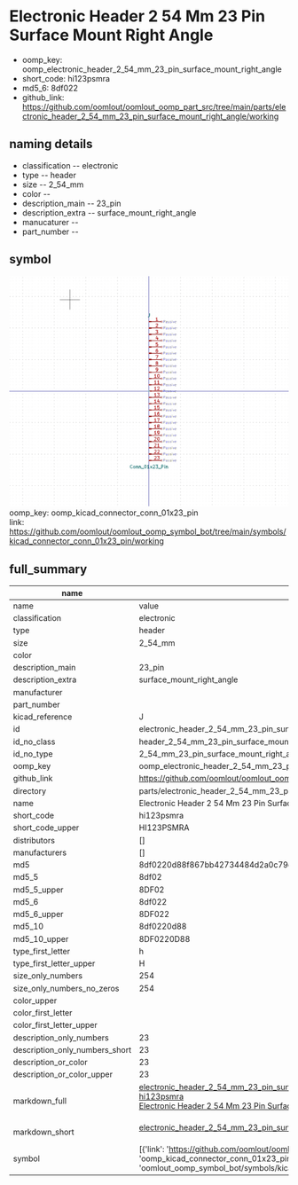 # Electronic Header 2 54 Mm 23 Pin Surface Mount Right Angle

  
* oomp_key: oomp_electronic_header_2_54_mm_23_pin_surface_mount_right_angle 
* short_code: hi123psmra
* md5_6: 8df022  
* github_link: https://github.com/oomlout/oomlout_oomp_part_src/tree/main/parts/electronic_header_2_54_mm_23_pin_surface_mount_right_angle/working  
## naming details
* classification -- electronic
* type -- header
* size -- 2_54_mm
* color -- 
* description_main -- 23_pin
* description_extra -- surface_mount_right_angle
* manucaturer -- 
* part_number -- 



## symbol

![](symbol/0/working/working_600.png)  
oomp_key: oomp_kicad_connector_conn_01x23_pin  
link: https://github.com/oomlout/oomlout_oomp_symbol_bot/tree/main/symbols/kicad_connector_conn_01x23_pin/working  


## full_summary
| name | value | 
| --- | --- | 
| name | value | 
| classification | electronic | 
| type | header | 
| size | 2_54_mm | 
| color |  | 
| description_main | 23_pin | 
| description_extra | surface_mount_right_angle | 
| manufacturer |  | 
| part_number |  | 
| kicad_reference | J | 
| id | electronic_header_2_54_mm_23_pin_surface_mount_right_angle | 
| id_no_class | header_2_54_mm_23_pin_surface_mount_right_angle | 
| id_no_type | 2_54_mm_23_pin_surface_mount_right_angle | 
| oomp_key | oomp_electronic_header_2_54_mm_23_pin_surface_mount_right_angle | 
| github_link | https://github.com/oomlout/oomlout_oomp_part_src/tree/main/parts/electronic_header_2_54_mm_23_pin_surface_mount_right_angle/working | 
| directory | parts/electronic_header_2_54_mm_23_pin_surface_mount_right_angle | 
| name | Electronic Header 2 54 Mm 23 Pin Surface Mount Right Angle | 
| short_code | hi123psmra | 
| short_code_upper | HI123PSMRA | 
| distributors | [] | 
| manufacturers | [] | 
| md5 | 8df0220d88f867bb42734484d2a0c79c | 
| md5_5 | 8df02 | 
| md5_5_upper | 8DF02 | 
| md5_6 | 8df022 | 
| md5_6_upper | 8DF022 | 
| md5_10 | 8df0220d88 | 
| md5_10_upper | 8DF0220D88 | 
| type_first_letter | h | 
| type_first_letter_upper | H | 
| size_only_numbers | 254 | 
| size_only_numbers_no_zeros | 254 | 
| color_upper |  | 
| color_first_letter |  | 
| color_first_letter_upper |  | 
| description_only_numbers | 23 | 
| description_only_numbers_short | 23 | 
| description_or_color | 23 | 
| description_or_color_upper | 23 | 
| markdown_full | [electronic_header_2_54_mm_23_pin_surface_mount_right_angle](https://github.com/oomlout/oomlout_oomp_part_src/tree/main/parts/electronic_header_2_54_mm_23_pin_surface_mount_right_angle/working)<br>[hi123psmra](https://github.com/oomlout/oomlout_oomp_part_src/tree/main/parts/electronic_header_2_54_mm_23_pin_surface_mount_right_angle/working)<br>[Electronic Header 2 54 Mm 23 Pin Surface Mount Right Angle](https://github.com/oomlout/oomlout_oomp_part_src/tree/main/parts/electronic_header_2_54_mm_23_pin_surface_mount_right_angle/working)<br><br> | 
| markdown_short | [electronic_header_2_54_mm_23_pin_surface_mount_right_angle](https://github.com/oomlout/oomlout_oomp_part_src/tree/main/parts/electronic_header_2_54_mm_23_pin_surface_mount_right_angle/working)<br><br> | 
| symbol | [{'link': 'https://github.com/oomlout/oomlout_oomp_symbol_bot/tree/main/symbols/kicad_connector_conn_01x23_pin', 'oomp_key': 'oomp_kicad_connector_conn_01x23_pin', 'directory': 'oomlout_oomp_symbol_bot/symbols/kicad_connector_conn_01x23_pin//working/working.kicad_sym'}] | 
